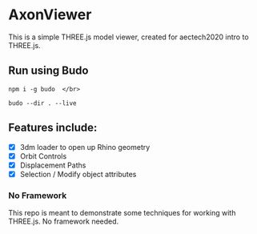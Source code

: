 # AxonViewer

This is a simple THREE.js model viewer, created for aectech2020 intro to THREE.js.

## Run using Budo

```
npm i -g budo  </br>
```
```
budo --dir . --live
```

## Features include:

- [x] 3dm loader to open up Rhino geometry
- [x] Orbit Controls
- [x] Displacement Paths
- [x] Selection / Modify object attributes

### No Framework

This repo is meant to demonstrate some techniques for working with THREE.js. No framework needed.
